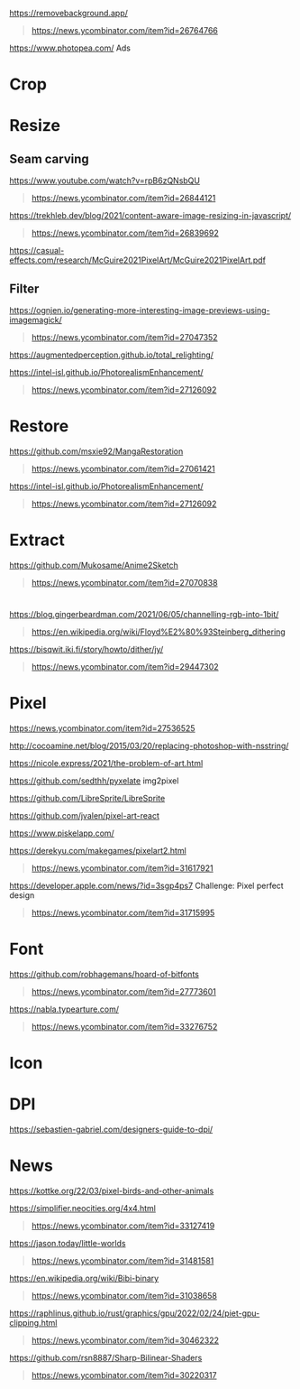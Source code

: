 https://removebackground.app/
> https://news.ycombinator.com/item?id=26764766

https://www.photopea.com/ Ads

# Crop

# Resize
## Seam carving
https://www.youtube.com/watch?v=rpB6zQNsbQU
> https://news.ycombinator.com/item?id=26844121

https://trekhleb.dev/blog/2021/content-aware-image-resizing-in-javascript/
> https://news.ycombinator.com/item?id=26839692

https://casual-effects.com/research/McGuire2021PixelArt/McGuire2021PixelArt.pdf

## Filter
https://ognjen.io/generating-more-interesting-image-previews-using-imagemagick/
> https://news.ycombinator.com/item?id=27047352

https://augmentedperception.github.io/total_relighting/

https://intel-isl.github.io/PhotorealismEnhancement/
> https://news.ycombinator.com/item?id=27126092

# Restore
https://github.com/msxie92/MangaRestoration
> https://news.ycombinator.com/item?id=27061421

https://intel-isl.github.io/PhotorealismEnhancement/
> https://news.ycombinator.com/item?id=27126092

# Extract
https://github.com/Mukosame/Anime2Sketch
> https://news.ycombinator.com/item?id=27070838

#
https://blog.gingerbeardman.com/2021/06/05/channelling-rgb-into-1bit/
> https://en.wikipedia.org/wiki/Floyd%E2%80%93Steinberg_dithering

https://bisqwit.iki.fi/story/howto/dither/jy/
> https://news.ycombinator.com/item?id=29447302

# Pixel
https://news.ycombinator.com/item?id=27536525

http://cocoamine.net/blog/2015/03/20/replacing-photoshop-with-nsstring/

https://nicole.express/2021/the-problem-of-art.html

https://github.com/sedthh/pyxelate img2pixel

https://github.com/LibreSprite/LibreSprite

https://github.com/jvalen/pixel-art-react

https://www.piskelapp.com/

https://derekyu.com/makegames/pixelart2.html
> https://news.ycombinator.com/item?id=31617921

https://developer.apple.com/news/?id=3sgp4ps7 Challenge: Pixel perfect design
> https://news.ycombinator.com/item?id=31715995

# Font
https://github.com/robhagemans/hoard-of-bitfonts
> https://news.ycombinator.com/item?id=27773601

https://nabla.typearture.com/
> https://news.ycombinator.com/item?id=33276752

# Icon

# DPI
https://sebastien-gabriel.com/designers-guide-to-dpi/

# News
https://kottke.org/22/03/pixel-birds-and-other-animals

https://simplifier.neocities.org/4x4.html
> https://news.ycombinator.com/item?id=33127419

https://jason.today/little-worlds
> https://news.ycombinator.com/item?id=31481581

https://en.wikipedia.org/wiki/Bibi-binary
> https://news.ycombinator.com/item?id=31038658

https://raphlinus.github.io/rust/graphics/gpu/2022/02/24/piet-gpu-clipping.html
> https://news.ycombinator.com/item?id=30462322

https://github.com/rsn8887/Sharp-Bilinear-Shaders
> https://news.ycombinator.com/item?id=30220317

